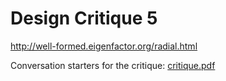 # Design Critique 5

<http://well-formed.eigenfactor.org/radial.html>

Conversation starters for the critique: [critique.pdf]

[critique.pdf]: critique.pdf
